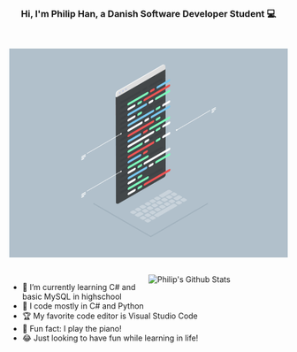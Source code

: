 
<!-- Banner -->
<h3 align="center">Hi, I'm Philip Han, a Danish Software Developer Student 💻</h3>

<br />

<p align="center">
	<img align="center" height="30%" src="https://github.com/Philipnah/Philipnah/blob/master/assets/Coding.gif">
</p>

<!-- Talking about you -->
<br />
<!-- Any image aligned to the right. Beware the width -->
<a href="https://github.com/Philipnah">
    <img width="50%" align="right" alt="Philip's Github Stats" src="https://github-readme-stats.vercel.app/api?username=Philipnah&show_icons=true&hide_border=true" />
  </a>


<!-- - 💻 I’m currently working on -->
- 🌱 I’m currently learning C# and basic MySQL in highschool
- 🐍 I code mostly in C# and Python
- 🏆 My favorite code editor is Visual Studio Code
- 🎹 Fun fact: I play the piano!
- 😂 Just looking to have fun while learning in life!




<!--START_SECTION:activity-->
<!--END_SECTION:activity-->

<!--
<img align="left" height="32" width="32" src="https://cdn.jsdelivr.net/npm/simple-icons@v6/icons/visualstudiocode.svg"/>

<img align="left" height="32" width="32" src="https://cdn.jsdelivr.net/npm/simple-icons@v6/icons/python.svg"/>

<img align="left" height="32" width="32" src="https://cdn.jsdelivr.net/npm/simple-icons@v6/icons/visualstudio.svg"/>

<img align="left" height="32" width="32" src="https://cdn.jsdelivr.net/npm/simple-icons@v6/icons/csharp.svg"/>
-->
